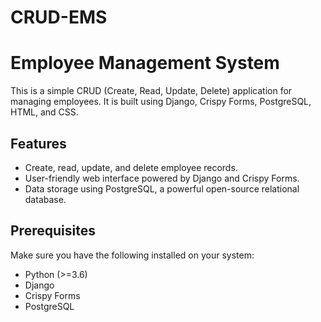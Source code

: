 # CRUD-EMS

# Employee Management System

This is a simple CRUD (Create, Read, Update, Delete) application for managing employees. It is built using Django, Crispy Forms, PostgreSQL, HTML, and CSS.

## Features

- Create, read, update, and delete employee records.
- User-friendly web interface powered by Django and Crispy Forms.
- Data storage using PostgreSQL, a powerful open-source relational database.

## Prerequisites

Make sure you have the following installed on your system:

- Python (>=3.6)
- Django
- Crispy Forms
- PostgreSQL
